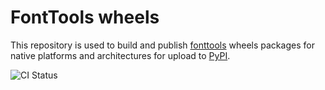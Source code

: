 # FontTools wheels

This repository is used to build and publish [fonttools](https://github.com/fonttools/fonttools) wheels packages for native platforms and architectures for upload to [PyPI](https://pypi.org/project/fonttools/#files).

![CI Status](https://github.com/fonttools/fonttools-wheels/actions/workflows/ci.yml/badge.svg)
